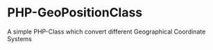 PHP-GeoPositionClass
====================

A simple PHP-Class which convert different Geographical Coordinate Systems